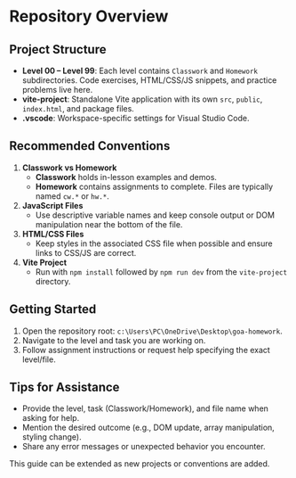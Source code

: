 # Repository Overview

## Project Structure
- **Level 00 – Level 99**: Each level contains `Classwork` and `Homework` subdirectories. Code exercises, HTML/CSS/JS snippets, and practice problems live here.
- **vite-project**: Standalone Vite application with its own `src`, `public`, `index.html`, and package files.
- **.vscode**: Workspace-specific settings for Visual Studio Code.

## Recommended Conventions
1. **Classwork vs Homework**
   - **Classwork** holds in-lesson examples and demos.
   - **Homework** contains assignments to complete. Files are typically named `cw.*` or `hw.*`.
2. **JavaScript Files**
   - Use descriptive variable names and keep console output or DOM manipulation near the bottom of the file.
3. **HTML/CSS Files**
   - Keep styles in the associated CSS file when possible and ensure links to CSS/JS are correct.
4. **Vite Project**
   - Run with `npm install` followed by `npm run dev` from the `vite-project` directory.

## Getting Started
1. Open the repository root: `c:\Users\PC\OneDrive\Desktop\goa-homework`.
2. Navigate to the level and task you are working on.
3. Follow assignment instructions or request help specifying the exact level/file.

## Tips for Assistance
- Provide the level, task (Classwork/Homework), and file name when asking for help.
- Mention the desired outcome (e.g., DOM update, array manipulation, styling change).
- Share any error messages or unexpected behavior you encounter.

This guide can be extended as new projects or conventions are added.